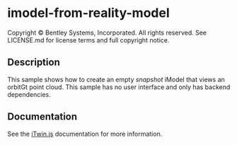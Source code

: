 # imodel-from-reality-model

Copyright © Bentley Systems, Incorporated. All rights reserved. See LICENSE.md for license terms and full copyright notice.

## Description

This sample shows how to create an empty _snapshot_ iModel that views an orbitGt point cloud.
This sample has no user interface and only has backend dependencies.

## Documentation

See the [iTwin.js](https://www.itwinjs.org) documentation for more information.

